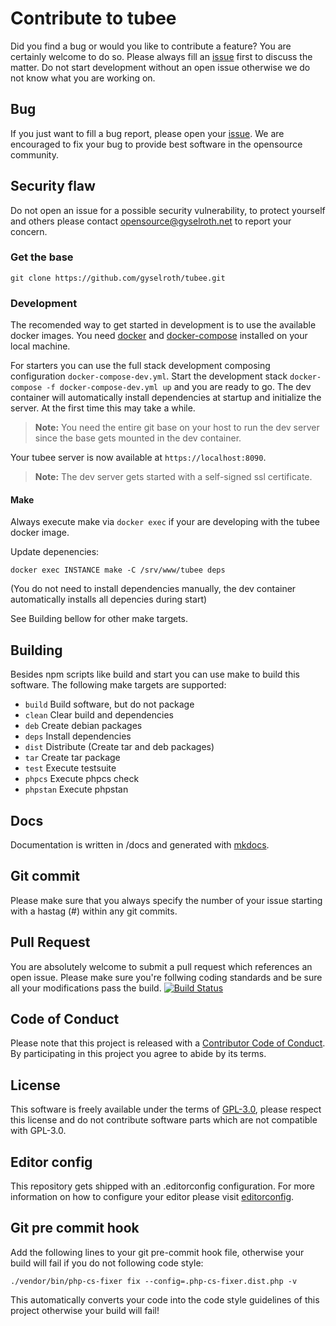 # Contribute to tubee
Did you find a bug or would you like to contribute a feature? You are certainly welcome to do so.
Please always fill an [issue](https://github.com/gyselroth/tubee/issues/new) first to discuss the matter.
Do not start development without an open issue otherwise we do not know what you are working on. 

## Bug
If you just want to fill a bug report, please open your [issue](https://github.com/gyselroth/tubee/issues/new).
We are encouraged to fix your bug to provide best software in the opensource community.

## Security flaw
Do not open an issue for a possible security vulnerability, to protect yourself and others please contact <opensource@gyselroth.net>
to report your concern.

### Get the base
```
git clone https://github.com/gyselroth/tubee.git
```

### Development
The recomended way to get started in development is to use the available docker images.
You need [docker](https://docs.docker.com/engine/installation/linux/docker-ce/debian/) and [docker-compose](https://docs.docker.com/compose/install/) installed on your local machine.

For starters you can use the full stack development composing configuration `docker-compose-dev.yml`.
Start the development stack `docker-compose -f docker-compose-dev.yml up` and you are ready to go.
The dev container will automatically install dependencies at startup and initialize the server. At the first time this may take a while.

>**Note:** You need the entire git base on your host to run the dev server since the base gets mounted in the dev container.

Your tubee server is now available at `https://localhost:8090`.
>**Note:** The dev server gets started with a self-signed ssl certificate.


#### Make
Always execute make via `docker exec` if your are developing with the tubee docker image.

Update depenencies:
```
docker exec INSTANCE make -C /srv/www/tubee deps
```
(You do not need to install dependencies manually, the dev container automatically installs all depencies during start)

See Building bellow for other make targets.

## Building
Besides npm scripts like build and start you can use make to build this software. The following make targets are supported:

* `build` Build software, but do not package
* `clean` Clear build and dependencies
* `deb` Create debian packages
* `deps` Install dependencies
* `dist` Distribute (Create tar and deb packages)
* `tar` Create tar package
* `test` Execute testsuite
* `phpcs` Execute phpcs check
* `phpstan` Execute phpstan

## Docs
Documentation is written in /docs and generated with [mkdocs](https://www.mkdocs.org).

## Git commit 
Please make sure that you always specify the number of your issue starting with a hastag (#) within any git commits.

## Pull Request
You are absolutely welcome to submit a pull request which references an open issue. Please make sure you're follwing coding standards 
and be sure all your modifications pass the build.
[![Build Status](https://travis-ci.com/gyselroth/tubee.svg?branch=dev)](https://travis-ci.com/gyselroth/tubee)

## Code of Conduct
Please note that this project is released with a [Contributor Code of Conduct](https://github.com/gyselroth/tubee/CODE_OF_CONDUCT.md). By participating in this project you agree to abide by its terms.

## License
This software is freely available under the terms of [GPL-3.0](https://github.com/gyselroth/tubee/LICENSE), please respect this license
and do not contribute software parts which are not compatible with GPL-3.0.

## Editor config
This repository gets shipped with an .editorconfig configuration. For more information on how to configure your editor please visit [editorconfig](https://github.com/editorconfig).

## Git pre commit hook
Add the following lines to your git pre-commit hook file, otherwise your build will fail if you do not following code style:
```
./vendor/bin/php-cs-fixer fix --config=.php-cs-fixer.dist.php -v
```

This automatically converts your code into the code style guidelines of this project otherwise your build will fail!
